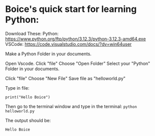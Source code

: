# Boice's quick start for learning Python:

Download These: 
Python: https://www.python.org/ftp/python/3.12.3/python-3.12.3-amd64.exe
VSCode: https://code.visualstudio.com/docs/?dv=win64user

Make a Python Folder in your documents.

Open Vscode.
Click "file"
Choose "Open  Folder"
Select your "Python" Folder in your documents.

Click "file"
Choose "New File"
Save file as "helloworld.py"

Type in file:
 
`print("Hello Boice")`

Then go to the terminal window and type in the terminal: 
`python helloworld.py`


The output should be:

`Hello Boice`